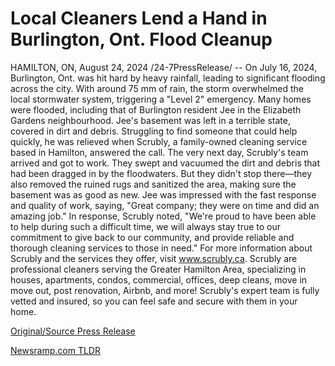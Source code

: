 # Local Cleaners Lend a Hand in Burlington, Ont. Flood Cleanup

HAMILTON, ON, August 24, 2024 /24-7PressRelease/ -- On July 16, 2024, Burlington, Ont. was hit hard by heavy rainfall, leading to significant flooding across the city. With around 75 mm of rain, the storm overwhelmed the local stormwater system, triggering a "Level 2" emergency. Many homes were flooded, including that of Burlington resident Jee in the Elizabeth Gardens neighbourhood.  Jee's basement was left in a terrible state, covered in dirt and debris. Struggling to find someone that could help quickly, he was relieved when Scrubly, a family-owned cleaning service based in Hamilton, answered the call.  The very next day, Scrubly's team arrived and got to work. They swept and vacuumed the dirt and debris that had been dragged in by the floodwaters. But they didn't stop there—they also removed the ruined rugs and sanitized the area, making sure the basement was as good as new.  Jee was impressed with the fast response and quality of work, saying, "Great company; they were on time and did an amazing job."  In response, Scrubly noted, "We're proud to have been able to help during such a difficult time, we will always stay true to our commitment to give back to our community, and provide reliable and thorough cleaning services to those in need."  For more information about Scrubly and the services they offer, visit www.scrubly.ca.  Scrubly are professional cleaners serving the Greater Hamilton Area, specializing in houses, apartments, condos, commercial, offices, deep cleans, move in move out, post renovation, Airbnb, and more! Scrubly's expert team is fully vetted and insured, so you can feel safe and secure with them in your home. 

[Original/Source Press Release](https://www.24-7pressrelease.com/press-release/513748/local-cleaners-lend-a-hand-in-burlington-ont-flood-cleanup) 

[Newsramp.com TLDR](https://newsramp.com/None) 